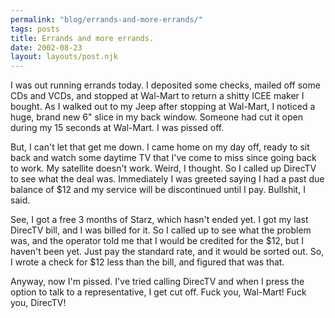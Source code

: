 ```yaml
---
permalink: "blog/errands-and-more-errands/"
tags: posts
title: Errands and more errands.
date: 2002-08-23
layout: layouts/post.njk
---
```


I was out running errands today. I deposited some checks, mailed off some CDs and VCDs, and stopped at Wal-Mart to return a shitty ICEE maker I bought. As I walked out to my Jeep after stopping at Wal-Mart, I noticed a huge, brand new 6" slice in my back window. Someone had cut it open during my 15 seconds at Wal-Mart. I was pissed off.

But, I can't let that get me down. I came home on my day off, ready to sit back and watch some daytime TV that I've come to miss since going back to work. My satellite doesn't work. Weird, I thought. So I called up DirecTV to see what the deal was. Immediately I was greeted saying I had a past due balance of $12 and my service will be discontinued until I pay. Bullshit, I said.

See, I got a free 3 months of Starz, which hasn't ended yet. I got my last DirecTV bill, and I was billed for it. So I called up to see what the problem was, and the operator told me that I would be credited for the $12, but I haven't been yet. Just pay the standard rate, and it would be sorted out. So, I wrote a check for $12 less than the bill, and figured that was that.

Anyway, now I'm pissed. I've tried calling DirecTV and when I press the option to talk to a representative, I get cut off. Fuck you, Wal-Mart! Fuck you, DirecTV!